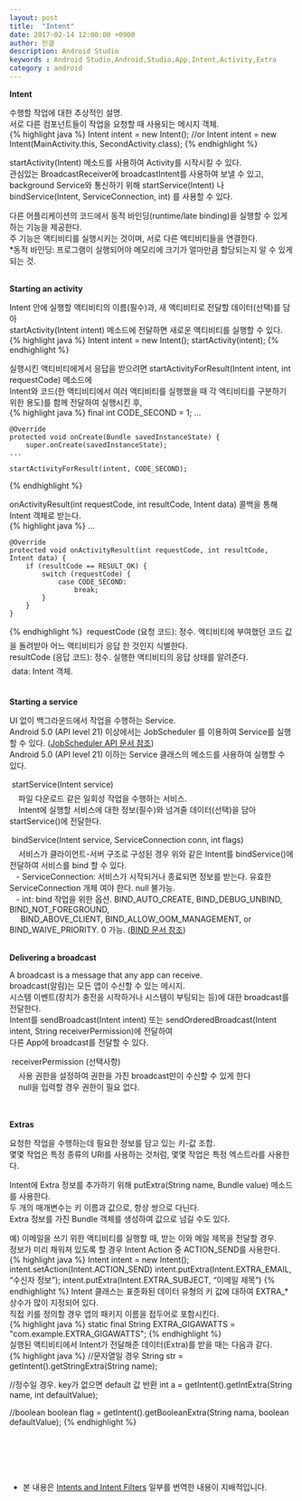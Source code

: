 ```yaml
---
layout: post
title:  "Intent"
date: 2017-02-14 12:00:00 +0900
author: 민갤
description: Android Studio 
keywords : Android Studio,Android,Studio,App,Intent,Activity,Extra
category : android
---
```


<strong class="h2">Intent</strong><br>

수행할 작업에 대한 추상적인 설명.<br>
서로 다른 컴포넌트들이 작업을 요청할 때 사용되는 메시지 객체.<br>
{% highlight java %}
Intent intent = new Intent();
//or
Intent intent = new Intent(MainActivity.this, SecondActivity.class);
{% endhighlight %}

<span class="blue">startActivity(Intent)</span> 메소드를 사용하여 Activity를 시작시킬 수 있다. <br>
관심있는 BroadcastReceiver에 broadcastIntent를 사용하여 보낼 수 있고, <br>
background Service와 통신하기 위해 <span class="blue">startService(Intent)</span> 나 <span class="blue">bindService(Intent, ServiceConnection, int)</span> 를 사용할 수 있다.<br>

다른 어플리케이션의 코드에서 동적 바인딩(runtime/late binding)을 실행할 수 있게 하는 기능을 제공한다.<br>
주 기능은 액티비티를 실행시키는 것이며, 서로 다른 액티비티들을 연결한다.<br>
*동적 바인딩: 프로그램이 실행되어야 메모리에 크기가 얼마만큼 할당되는지 알 수 있게 되는 것.<br>
<br>

<strong>Starting an activity</strong><br>

Intent 안에 실행할 액티비티의 이름(필수)과, 새 액티비티로 전달할 데이터(선택)를 담아 <br>
<span class="blue">startActivity(Intent intent)</span> 메소드에 전달하면 새로운 액티비티를 실행할 수 있다.<br>
{% highlight java %}
Intent intent = new Intent();
startActivity(intent);
{% endhighlight %}

실행시킨 액티비티에게서 응답을 받으려면 <span class="blue">startActivityForResult(Intent intent, int requestCode)</span> 메소드에 <br>
Intent와 코드(한 액티비티에서 여러 액티비티를 실행했을 때 각 액티비티를 구분하기 위한 용도)를 함께 전달하여 실행시킨 후, <br>
{% highlight java %}
final int CODE_SECOND = 1;
...

    @Override
    protected void onCreate(Bundle savedInstanceState) {
        super.onCreate(savedInstanceState);
	...

	startActivityForResult(intent, CODE_SECOND);
{% endhighlight %}

<span class="blue">onActivityResult(int requestCode, int resultCode, Intent data)</span> 콜백을 통해 Intent 객체로 받는다.<br>
{% highlight java %}
    ...

    @Override
    protected void onActivityResult(int requestCode, int resultCode, Intent data) {
        if (resultCode == RESULT_OK) {
            switch (requestCode) {
                case CODE_SECOND:
                    break;
            }
        }
    }
{% endhighlight %}
&#149; requestCode (요청 코드): 정수. 액티비티에 부여했던 코드 값을 돌려받아 어느 액티비티가 응답 한 것인지 식별한다.<br>
&#149; resultCode (응답 코드): 정수. 실행한 액티비티의 응답 상태를 알려준다.<br>
&#149; data: Intent 객체.<br>
<br>

<strong>Starting a service</strong><br>

UI 없이 백그라운드에서 작업을 수행하는 Service. <br>
Android 5.0 (API level 21) 이상에서는 JobScheduler 를 이용하여 Service를 실행할 수 있다. ([JobScheduler API 문서 참조])<br>
Android 5.0 (API level 21) 이하는 Service 클래스의 메소드를 사용하여 실행할 수 있다. <br>

&#149;<span class="blue"> startService(Intent service)</span><br>
&nbsp; &nbsp; 파일 다운로드 같은 일회성 작업을 수행하는 서비스. <br>
&nbsp; &nbsp; Intent에 실행할 서비스에 대한 정보(필수)와 넘겨줄 데이터(선택)을 담아 startService()에 전달한다.<br>

&#149; <span class="blue">bindService(Intent service, ServiceConnection conn, int flags)</span><br>
&nbsp; &nbsp; 서비스가 클라이언트-서버 구조로 구성된 경우 위와 같은 Intent를 bindService()에 전달하여 서비스를 bind 할 수 있다.<br>
&nbsp; &nbsp;- ServiceConnection: 서비스가 시작되거나 종료되면 정보를 받는다. 유효한 ServiceConnection 개체 여야 한다. null 불가능.<br>
&nbsp; &nbsp;- int: bind 작업을 위한 옵션. BIND_AUTO_CREATE, BIND_DEBUG_UNBIND, BIND_NOT_FOREGROUND, <br>
&nbsp; &nbsp; &nbsp;BIND_ABOVE_CLIENT, BIND_ALLOW_OOM_MANAGEMENT, or BIND_WAIVE_PRIORITY. 0 가능. ([BIND 문서 참조])<br>
<br>

<strong>Delivering a broadcast</strong><br>

A broadcast is a message that any app can receive.<br>
broadcast(알림)는 모든 앱이 수신할 수 있는 메시지.<br>
시스템 이벤트(장치가 충전을 시작하거나 시스템이 부팅되는 등)에 대한 broadcast를 전달한다. <br>
Intent를 <span class="blue">sendBroadcast(Intent intent)</span> 또는 <span class="blue">sendOrderedBroadcast(Intent intent, String receiverPermission)</span>에 전달하여 <br>
다른 App에 broadcast를 전달할 수 있다.<br>

&#149; receiverPermission (선택사항)<br>
&nbsp; &nbsp; 사용 권한을 설정하여 권한을 가진  broadcast만이 수신할 수 있게 한다<br>
&nbsp; &nbsp; null을 입력할 경우 권한이 필요 없다.<br>
<br>
<br>

<strong class="h2">Extras</strong><br>

요청한 작업을 수행하는데 필요한 정보를 담고 있는 키-값 조합. <br>
몇몇 작업은 특정 종류의 URI를 사용하는 것처럼, 몇몇 작업은 특정 엑스트라를 사용한다.<br>

Intent에 Extra 정보를 추가하기 위해 <span class="blue">putExtra(String name, Bundle value)</span> 메소드를 사용한다. <br>
두 개의 매개변수는 키 이름과 값으로, 항상 쌍으로 다닌다. <br>
Extra 정보를 가진 Bundle 객체를 생성하여 값으로 넘길 수도 있다.<br>

예) 이메일을 쓰기 위한 액티비티를 실행할 때, 받는 이와 메일 제목을 전달할 경우.<br>
정보가 미리 채워져 있도록 할 경우 Intent Action 중 ACTION_SEND를 사용한다.<br>
{% highlight java %}
Intent intent = new Intent();
intent.setAction(Intent.ACTION_SEND)
intent.putExtra(Intent.EXTRA_EMAIL, “수신자 정보”);
intent.putExtra(Intent.EXTRA_SUBJECT, “이메일 제목”)
{% endhighlight %}
Intent 클래스는 표준화된 데이터 유형의 키 값에 대하여 EXTRA_* 상수가 많이 지정되어 있다. <br>
직접 키를 정의할 경우 앱의 패키지 이름을 접두어로 포함시킨다.<br>
{% highlight java %}
static final String EXTRA_GIGAWATTS = "com.example.EXTRA_GIGAWATTS";
{% endhighlight %}
<br>
실행된 액티비티에서 Intent가 전달해준 데이터(Extra)를 받을 때는 다음과 같다.<br>
{% highlight java %}
//문자열일 경우
String str = getIntent().getStringExtra(String name);

//정수일 경우. key가 없으면 default 값 반환
int a =  getIntent().getIntExtra(String name, int defaultValue);

//boolean
boolean flag = getIntent().getBooleanExtra(String nama, boolean defaultValue);
{% endhighlight %}

<br>
<br>
<br>
<br>

* 본 내용은 [Intents and Intent Filters] 일부를 번역한 내용이 지배적입니다.


[JobScheduler API 문서 참조]: https://developer.android.com/reference/android/app/job/JobScheduler.html
[BIND 문서 참조]: https://developer.android.com/reference/android/content/Context.html#BIND_AUTO_CREATE
[문서]: https://developer.android.com/reference/android/content/Context.html#bindService(android.content.Intent,%20android.content.ServiceConnection,%20int)
[Intents and Intent Filters]: https://developer.android.com/guide/components/intents-filters.html

